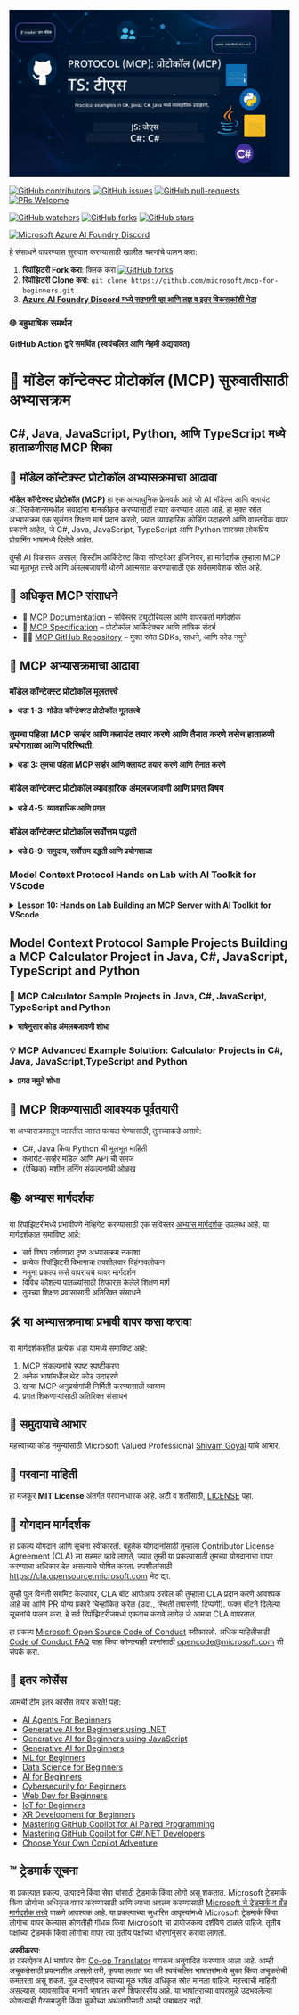 <!--
CO_OP_TRANSLATOR_METADATA:
{
  "original_hash": "292f96c64f54ba097daea9598111ed82",
  "translation_date": "2025-07-02T05:30:33+00:00",
  "source_file": "README.md",
  "language_code": "mr"
}
-->
![MCP-for-beginners](../../translated_images/mcp-beginners.2ce2b317996369ff66c5b72e25eff9d4288ab2741fc70c0b4e523d1ae1e249fd.mr.png) 

[![GitHub contributors](https://img.shields.io/github/contributors/microsoft/mcp-for-beginners.svg)](https://GitHub.com/microsoft/mcp-for-beginners/graphs/contributors)
[![GitHub issues](https://img.shields.io/github/issues/microsoft/mcp-for-beginners.svg)](https://GitHub.com/microsoft/mcp-for-beginners/issues)
[![GitHub pull-requests](https://img.shields.io/github/issues-pr/microsoft/mcp-for-beginners.svg)](https://GitHub.com/microsoft/mcp-for-beginners/pulls)
[![PRs Welcome](https://img.shields.io/badge/PRs-welcome-brightgreen.svg?style=flat-square)](http://makeapullrequest.com)

[![GitHub watchers](https://img.shields.io/github/watchers/microsoft/mcp-for-beginners.svg?style=social&label=Watch)](https://GitHub.com/microsoft/mcp-for-beginners/watchers)
[![GitHub forks](https://img.shields.io/github/forks/microsoft/mcp-for-beginners.svg?style=social&label=Fork)](https://GitHub.com/microsoft/mcp-for-beginners/fork)
[![GitHub stars](https://img.shields.io/github/stars/microsoft/mcp-for-beginners?style=social&label=Star)](https://GitHub.com/microsoft/mcp-for-beginners/stargazers)


[![Microsoft Azure AI Foundry Discord](https://dcbadge.limes.pink/api/server/ByRwuEEgH4)](https://discord.com/invite/ByRwuEEgH4)

हे संसाधने वापरण्यास सुरुवात करण्यासाठी खालील चरणांचे पालन करा:
1. **रिपॉझिटरी Fork करा**: क्लिक करा [![GitHub forks](https://img.shields.io/github/forks/microsoft/mcp-for-beginners.svg?style=social&label=Fork)](https://GitHub.com/microsoft/mcp-for-beginners/fork)
2. **रिपॉझिटरी Clone करा**:   `git clone https://github.com/microsoft/mcp-for-beginners.git`
3. [**Azure AI Foundry Discord मध्ये सहभागी व्हा आणि तज्ञ व इतर विकसकांशी भेटा**](https://discord.com/invite/ByRwuEEgH4)


### 🌐 बहुभाषिक समर्थन

#### GitHub Action द्वारे समर्थित (स्वयंचलित आणि नेहमी अद्ययावत)

# 🚀 मॉडेल कॉन्टेक्स्ट प्रोटोकॉल (MCP) सुरुवातीसाठी अभ्यासक्रम

## **C#, Java, JavaScript, Python, आणि TypeScript मध्ये हाताळणीसह MCP शिका**

## 🧠 मॉडेल कॉन्टेक्स्ट प्रोटोकॉल अभ्यासक्रमाचा आढावा

**मॉडेल कॉन्टेक्स्ट प्रोटोकॉल (MCP)** हा एक अत्याधुनिक फ्रेमवर्क आहे जो AI मॉडेल्स आणि क्लायंट अॅप्लिकेशन्समधील संवादांना मानकीकृत करण्यासाठी तयार करण्यात आला आहे. हा मुक्त स्रोत अभ्यासक्रम एक सुसंगत शिक्षण मार्ग प्रदान करतो, ज्यात व्यावहारिक कोडिंग उदाहरणे आणि वास्तविक वापर प्रकरणे आहेत, जे C#, Java, JavaScript, TypeScript आणि Python सारख्या लोकप्रिय प्रोग्रामिंग भाषांमध्ये दिलेले आहेत.

तुम्ही AI विकसक असाल, सिस्टीम आर्किटेक्ट किंवा सॉफ्टवेअर इंजिनियर, हा मार्गदर्शक तुम्हाला MCP च्या मूलभूत तत्त्वे आणि अंमलबजावणी धोरणे आत्मसात करण्यासाठी एक सर्वसमावेशक स्रोत आहे.

## 🔗 अधिकृत MCP संसाधने

- 📘 [MCP Documentation](https://modelcontextprotocol.io/) – सविस्तर ट्युटोरियल्स आणि वापरकर्ता मार्गदर्शक  
- 📜 [MCP Specification](https://spec.modelcontextprotocol.io/) – प्रोटोकॉल आर्किटेक्चर आणि तांत्रिक संदर्भ  
- 🧑‍💻 [MCP GitHub Repository](https://github.com/modelcontextprotocol) – मुक्त स्रोत SDKs, साधने, आणि कोड नमुने  

## 🧭 MCP अभ्यासक्रमाचा आढावा

### मॉडेल कॉन्टेक्स्ट प्रोटोकॉल मूलतत्त्वे 
<details>
  <summary><strong> धडा 1-3: मॉडेल कॉन्टेक्स्ट प्रोटोकॉल मूलतत्त्वे</strong></summary>

- **00. MCP परिचय**  
  मॉडेल कॉन्टेक्स्ट प्रोटोकॉलचा आढावा आणि AI पाइपलाइनमधील त्याचे महत्त्व. [अधिक वाचा](./00-Introduction/README.md)
- **01. मुख्य संकल्पना समजावून सांगणे**  
  MCP च्या मुख्य संकल्पनांचा सखोल अभ्यास. [अधिक वाचा](./01-CoreConcepts/README.md)
- **02. MCP मधील सुरक्षा**  
  सुरक्षा धोके आणि सर्वोत्तम पद्धती. [अधिक वाचा](./02-Security/README.md)
- **03. MCP सह सुरुवात करणे**  
  पर्यावरण सेटअप, मूलभूत सर्व्हर/क्लायंट, एकत्रीकरण. [अधिक वाचा](./03-GettingStarted/README.md)
</details>

### तुमचा पहिला MCP सर्व्हर आणि क्लायंट तयार करणे आणि तैनात करणे तसेच हाताळणी प्रयोगशाळा आणि परिस्थिती.
<details>
  <summary><strong> धडा 3: तुमचा पहिला MCP सर्व्हर आणि क्लायंट तयार करणे आणि तैनात करणे</strong></summary>

- **3.1. पहिला सर्व्हर** – [मार्गदर्शक](./03-GettingStarted/01-first-server/README.md)
- **3.2. पहिला क्लायंट** – [मार्गदर्शक](./03-GettingStarted/02-client/README.md)
- **3.3. LLM सह क्लायंट** – [मार्गदर्शक](./03-GettingStarted/03-llm-client/README.md)
- **3.4. Visual Studio Code सह सर्व्हर वापरणे** – [मार्गदर्शक](./03-GettingStarted/04-vscode/README.md)
- **3.5. SSE वापरून सर्व्हर तयार करणे** – [मार्गदर्शक](./03-GettingStarted/05-sse-server/README.md)
- **3.6. HTTP स्ट्रीमिंग** – [मार्गदर्शक](./03-GettingStarted/06-http-streaming/README.md)
- **3.7. AI Toolkit वापरणे** – [मार्गदर्शक](./03-GettingStarted/07-aitk/README.md)
- **3.8. तुमचा सर्व्हर तपासणी करणे** – [मार्गदर्शक](./03-GettingStarted/08-testing/README.md)
- **3.9. तुमचा सर्व्हर तैनात करा** – [मार्गदर्शक](./03-GettingStarted/09-deployment/README.md)
</details>

### मॉडेल कॉन्टेक्स्ट प्रोटोकॉल व्यावहारिक अंमलबजावणी आणि प्रगत विषय
<details>
  <summary><strong> धडे 4-5: व्यावहारिक आणि प्रगत</strong></summary>

- **04. व्यावहारिक अंमलबजावणी**  
  SDKs, डिबगिंग, चाचणी, पुनर्वापर करण्यायोग्य प्रॉम्प्ट टेम्पलेट्स. [अधिक वाचा](./04-PracticalImplementation/README.md)
- **05. MCP मधील प्रगत विषय**  
  मल्टी-मोडल AI, स्केलिंग, एंटरप्राइज वापर. [अधिक वाचा](./05-AdvancedTopics/README.md)
- **5.1. Azure सह MCP एकत्रीकरण** – [मार्गदर्शक](./05-AdvancedTopics/mcp-integration/README.md)
- **5.2. मल्टी मोडॅलिटी** – [मार्गदर्शक](./05-AdvancedTopics/mcp-multi-modality/README.md)
- **5.3. MCP OAuth2 डेमो** – [मार्गदर्शक](./05-AdvancedTopics/mcp-oauth2-demo/README.md)
- **5.4. रूट कॉन्टेक्स्ट्स** – [मार्गदर्शक](./05-AdvancedTopics/mcp-root-contexts/README.md)
- **5.5. राऊटिंग** – [मार्गदर्शक](./05-AdvancedTopics/mcp-routing/README.md)
- **5.6. सॅम्पलिंग** – [मार्गदर्शक](./05-AdvancedTopics/mcp-sampling/README.md)
- **5.7. स्केलिंग** – [मार्गदर्शक](./05-AdvancedTopics/mcp-scaling/README.md)
- **5.8. सुरक्षा** – [मार्गदर्शक](./05-AdvancedTopics/mcp-security/README.md)
- **5.9. वेब सर्च MCP** – [मार्गदर्शक](./05-AdvancedTopics/web-search-mcp/README.md)
- **5.10. रिअलटाइम स्ट्रीमिंग** – [मार्गदर्शक](./05-AdvancedTopics/mcp-realtimestreaming/README.md)
- **5.11. रिअलटाइम वेब सर्च** – [मार्गदर्शक](./05-AdvancedTopics/mcp-realtimesearch/README.md)
- **5.12. मॉडेल कॉन्टेक्स्ट प्रोटोकॉल सर्व्हरसाठी Entra ID प्रमाणीकरण** – [मार्गदर्शक](./05-AdvancedTopics/mcp-security-entra/README.md)
</details>

### मॉडेल कॉन्टेक्स्ट प्रोटोकॉल सर्वोत्तम पद्धती 
<details>
  <summary><strong> धडे 6-9: समुदाय, सर्वोत्तम पद्धती आणि प्रयोगशाळा</strong></summary>
- **06. Community Contributions** – [Guide](./06-CommunityContributions/README.md)
- **07. Insights from Early Adoption** – [Guide](./07-LessonsFromEarlyAdoption/README.md)
- **08. Best Practices for MCP** – [Guide](./08-BestPractices/README.md)
- **09. MCP Case Studies** – [Guide](./09-CaseStudy/README.md)
</details>

### Model Context Protocol Hands on Lab with AI Toolkit for VScode
<details>
  <summary><strong>Lesson 10: Hands on Lab Building an MCP Server with AI Toolkit for VScode </strong></summary>
    
- **10. Streamlining AI Workflows: Building an MCP Server with AI Toolkit** – [Hands On Lab](./10-StreamliningAIWorkflowsBuildingAnMCPServerWithAIToolkit/README.md)
</details>

## Model Context Protocol Sample Projects Building a MCP Calculator Project in Java, C#, JavaScript, TypeScript and Python

### 🧮 MCP Calculator Sample Projects in Java, C#, JavaScript, TypeScript and Python
<details>
  <summary><strong>भाषेनुसार कोड अंमलबजावणी शोधा</strong></summary>

  - [C# MCP Server Example](./03-GettingStarted/samples/csharp/README.md)
  - [Java MCP Calculator](./03-GettingStarted/samples/java/calculator/README.md)
  - [JavaScript MCP Demo](./03-GettingStarted/samples/javascript/README.md)
  - [Python MCP Server](../../03-GettingStarted/samples/python/mcp_calculator_server.py)
  - [TypeScript MCP Example](./03-GettingStarted/samples/typescript/README.md)

</details>

### 💡 MCP Advanced Example Solution: Calculator Projects in C#, Java, JavaScript,TypeScript and Python
<details>
  <summary><strong>प्रगत नमुने शोधा</strong></summary>

  - [Advanced C# Sample](./04-PracticalImplementation/samples/csharp/README.md)
  - [Java Container App Example](./04-PracticalImplementation/samples/java/containerapp/README.md)
  - [JavaScript Advanced Sample](./04-PracticalImplementation/samples/javascript/README.md)
  - [Python Complex Implementation](../../04-PracticalImplementation/samples/python/mcp_sample.py)
  - [TypeScript Container Sample](./04-PracticalImplementation/samples/typescript/README.md)

</details>


## 🎯 MCP शिकण्यासाठी आवश्यक पूर्वतयारी

या अभ्यासक्रमातून जास्तीत जास्त फायदा घेण्यासाठी, तुमच्याकडे असावे:

- C#, Java किंवा Python ची मूलभूत माहिती
- क्लायंट-सर्व्हर मॉडेल आणि API ची समज
- (ऐच्छिक) मशीन लर्निंग संकल्पनांची ओळख

## 📚 अभ्यास मार्गदर्शक

या रिपॉझिटरीमध्ये प्रभावीपणे नेव्हिगेट करण्यासाठी एक सविस्तर [अभ्यास मार्गदर्शक](./study_guide.md) उपलब्ध आहे. या मार्गदर्शकात समाविष्ट आहे:

- सर्व विषय दर्शवणारा दृष्य अभ्यासक्रम नकाशा
- प्रत्येक रिपॉझिटरी विभागाचा तपशीलवार विहंगावलोकन
- नमुना प्रकल्प कसे वापरायचे यावर मार्गदर्शन
- विविध कौशल्य पातळ्यांसाठी शिफारस केलेले शिक्षण मार्ग
- तुमच्या शिक्षण प्रवासासाठी अतिरिक्त संसाधने

## 🛠️ या अभ्यासक्रमाचा प्रभावी वापर कसा करावा

या मार्गदर्शकातील प्रत्येक धडा यामध्ये समाविष्ट आहे:

1. MCP संकल्पनांचे स्पष्ट स्पष्टीकरण  
2. अनेक भाषांमधील थेट कोड उदाहरणे  
3. खऱ्या MCP अनुप्रयोगांची निर्मिती करण्यासाठी व्यायाम  
4. प्रगत शिकणाऱ्यांसाठी अतिरिक्त संसाधने


## 🌟 समुदायाचे आभार

महत्त्वाच्या कोड नमुन्यांसाठी Microsoft Valued Professional [Shivam Goyal](https://www.linkedin.com/in/shivam2003/) यांचे आभार.

## 📜 परवाना माहिती

हा मजकूर **MIT License** अंतर्गत परवानाधारक आहे. अटी व शर्तींसाठी, [LICENSE](../../LICENSE) पहा.

## 🤝 योगदान मार्गदर्शक

हा प्रकल्प योगदान आणि सूचना स्वीकारतो. बहुतेक योगदानांसाठी तुम्हाला Contributor License Agreement (CLA) ला सहमत व्हावे लागते, ज्यात तुम्ही या प्रकल्पासाठी तुमच्या योगदानाचा वापर करण्याचा अधिकार देत असल्याचे घोषित करता. तपशीलांसाठी <https://cla.opensource.microsoft.com> भेट द्या.

तुम्ही पुल विनंती सबमिट केल्यावर, CLA बॉट आपोआप ठरवेल की तुम्हाला CLA प्रदान करणे आवश्यक आहे का आणि PR योग्य प्रकारे चिन्हांकित करेल (उदा., स्थिती तपासणी, टिप्पणी). फक्त बॉटने दिलेल्या सूचनांचे पालन करा. हे सर्व रिपॉझिटरीजमध्ये एकदाच करावे लागेल जे आमचा CLA वापरतात.

हा प्रकल्प [Microsoft Open Source Code of Conduct](https://opensource.microsoft.com/codeofconduct/) स्वीकारतो. अधिक माहितीसाठी [Code of Conduct FAQ](https://opensource.microsoft.com/codeofconduct/faq/) पाहा किंवा कोणत्याही प्रश्नांसाठी [opencode@microsoft.com](mailto:opencode@microsoft.com) शी संपर्क करा.

## 🎒 इतर कोर्सेस  
आमची टीम इतर कोर्सेस तयार करते! पहा:

- [AI Agents For Beginners](https://github.com/microsoft/ai-agents-for-beginners?WT.mc_id=academic-105485-koreyst)
- [Generative AI for Beginners using .NET](https://github.com/microsoft/Generative-AI-for-beginners-dotnet?WT.mc_id=academic-105485-koreyst)
- [Generative AI for Beginners using JavaScript](https://github.com/microsoft/generative-ai-with-javascript?WT.mc_id=academic-105485-koreyst)
- [Generative AI for Beginners](https://github.com/microsoft/generative-ai-for-beginners?WT.mc_id=academic-105485-koreyst)
- [ML for Beginners](https://aka.ms/ml-beginners?WT.mc_id=academic-105485-koreyst)
- [Data Science for Beginners](https://aka.ms/datascience-beginners?WT.mc_id=academic-105485-koreyst)
- [AI for Beginners](https://aka.ms/ai-beginners?WT.mc_id=academic-105485-koreyst)
- [Cybersecurity for Beginners](https://github.com/microsoft/Security-101??WT.mc_id=academic-96948-sayoung)
- [Web Dev for Beginners](https://aka.ms/webdev-beginners?WT.mc_id=academic-105485-koreyst)
- [IoT for Beginners](https://aka.ms/iot-beginners?WT.mc_id=academic-105485-koreyst)
- [XR Development for Beginners](https://github.com/microsoft/xr-development-for-beginners?WT.mc_id=academic-105485-koreyst)
- [Mastering GitHub Copilot for AI Paired Programming](https://aka.ms/GitHubCopilotAI?WT.mc_id=academic-105485-koreyst)
- [Mastering GitHub Copilot for C#/.NET Developers](https://github.com/microsoft/mastering-github-copilot-for-dotnet-csharp-developers?WT.mc_id=academic-105485-koreyst)
- [Choose Your Own Copilot Adventure](https://github.com/microsoft/CopilotAdventures?WT.mc_id=academic-105485-koreyst)


## ™️ ट्रेडमार्क सूचना

या प्रकल्पात प्रकल्प, उत्पादने किंवा सेवा यांसाठी ट्रेडमार्क किंवा लोगो असू शकतात. Microsoft ट्रेडमार्क किंवा लोगोचा अधिकृत वापर करण्यासाठी आणि त्याचा अवलंब करण्यासाठी
[Microsoft चे ट्रेडमार्क व ब्रँड मार्गदर्शक तत्त्वे](https://www.microsoft.com/legal/intellectualproperty/trademarks/usage/general) पाळणे आवश्यक आहे.
या प्रकल्पाच्या सुधारित आवृत्त्यांमध्ये Microsoft ट्रेडमार्क किंवा लोगोचा वापर केल्यास कोणतीही गोंधळ किंवा Microsoft चा प्रायोजकत्व दर्शविणे टाळले पाहिजे.
तृतीय पक्षांच्या ट्रेडमार्क किंवा लोगोचा वापर त्या तृतीय पक्षांच्या धोरणांनुसार करावा लागतो.

**अस्वीकरण**:  
हा दस्तऐवज AI भाषांतर सेवा [Co-op Translator](https://github.com/Azure/co-op-translator) वापरून अनुवादित करण्यात आला आहे. आम्ही अचूकतेसाठी प्रयत्नशील असलो तरी, कृपया लक्षात घ्या की स्वयंचलित भाषांतरांमध्ये चुका किंवा अचूकतेची कमतरता असू शकते. मूळ दस्तऐवज त्याच्या मूळ भाषेत अधिकृत स्रोत मानला पाहिजे. महत्त्वाची माहिती असल्यास, व्यावसायिक मानवी भाषांतर करणे शिफारसीय आहे. या भाषांतराच्या वापरामुळे उद्भवलेल्या कोणत्याही गैरसमजुती किंवा चुकीच्या अर्थलागीसाठी आम्ही जबाबदार नाही.